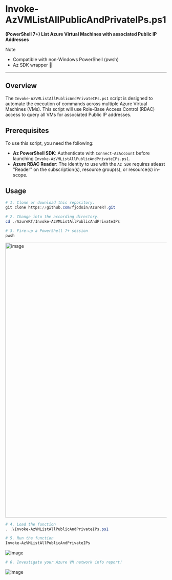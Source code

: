 # Invoke-AzVMListAllPublicAndPrivateIPs.ps1  
**(PowerShell 7+) List Azure Virtual Machines with associated Public IP Addresses**
> [!NOTE]
> - Compatible with non-Windows PowerShell (pwsh)
> - Az SDK wrapper 🌯

---

## Overview  
The `Invoke-AzVMListAllPublicAndPrivateIPs.ps1` script is designed to automate the execution of commands across multiple Azure Virtual Machines (VMs). This script will use Role-Base Access Control (RBAC) access to query all VMs for associated Public IP addresses.  

## Prerequisites  
To use this script, you need the following:  

- **Az PowerShell SDK**: Authenticate with `Connect-AzAccount` before launching `Invoke-AzVMListAllPublicAndPrivateIPs.ps1`.
- **Azure RBAC Reader**: The identity to use with the `Az SDK` requires atleast "Reader" on the subscription(s), resource group(s), or resource(s) in-scope.
  
## Usage  

  ```powershell
  # 1. Clone or download this repository.
  git clone https://github.com/fjodoin/AzureRT.git

  # 2. Change into the according directory.
  cd ./AzureRT/Invoke-AzVMListAllPublicAndPrivateIPs

  # 3. Fire-up a PowerShell 7+ session  
  pwsh
  ```

  <img width="857" alt="image" src="https://github.com/user-attachments/assets/0b8fe56a-1446-4879-844d-cce20281fc94" />

  ```powershell
  # 4. Load the function 
  . .\Invoke-AzVMListAllPublicAndPrivateIPs.ps1

  # 5. Run the function
  Invoke-AzVMListAllPublicAndPrivateIPs
  ```

  ![image](https://github.com/user-attachments/assets/36358bdb-cd7a-4051-b3d7-f5951ebf9060)

  ```powershell
  # 6. Investigate your Azure VM network info report!
  ```

  ![image](https://github.com/user-attachments/assets/c0cb2e9e-16b8-4a2f-af41-2735250e5f28)


  
